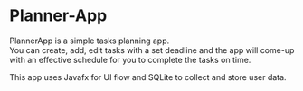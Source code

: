 # Planner-App

PlannerApp is a simple tasks planning app.<br>
You can create, add, edit tasks with a set deadline and
the app will come-up with an effective schedule for you
to complete the tasks on time.

This app uses Javafx for UI flow and SQLite to collect and
store user data. 